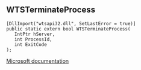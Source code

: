 ## WTSTerminateProcess

```
[DllImport("wtsapi32.dll", SetLastError = true)]
public static extern bool WTSTerminateProcess(
   IntPtr hServer,
   int ProcessId,
   int ExitCode
);
```

[Microsoft documentation](https://docs.microsoft.com/en-us/windows/win32/api/wtsapi32/nf-wtsapi32-wtsterminateprocess)
